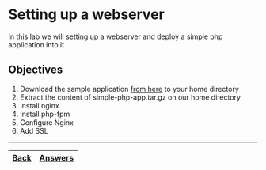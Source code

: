 # Setting up a webserver 

In this lab we will setting up a webserver and deploy a simple php application into it

## Objectives

1. Download the sample application [from here](/resources/simple-php-app.tar.gz) to your home directory
2. Extract the content of simple-php-app.tar.gz on our home directory
3. Install nginx
4. Install php-fpm
5. Configure Nginx
6. Add SSL


---
[Back](/README.md)| [Answers](https://github.com/ricmmartins/fasthack-linux-answers/blob/main/challenges/lab-webserver.md) | 
:----- |:-----
